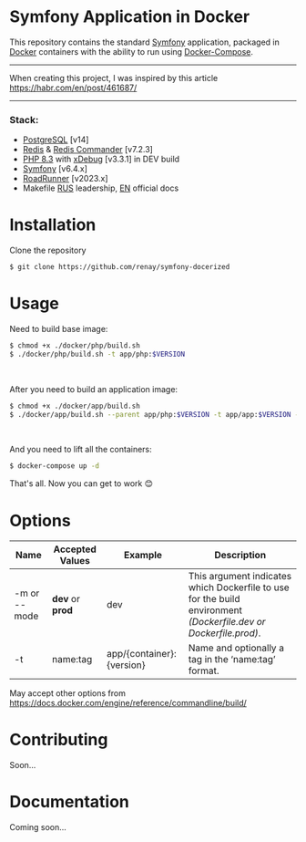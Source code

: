 Symfony Application in Docker
=====================

This repository contains the standard [Symfony](https://symfony.com) application, packaged in [Docker](https://docs.docker.com/) containers with the ability to run using [Docker-Compose](https://docs.docker.com/compose/).

***

When creating this project, I was inspired by this article <https://habr.com/en/post/461687/>

***

### Stack:
* [PostgreSQL](https://www.postgresql.org/) [v14]
* [Redis](https://redis.io/) & [Redis Commander](https://github.com/joeferner/redis-commander) [v7.2.3]
* [PHP 8.3](https://www.php.net/ChangeLog-8.php#PHP_8_3) with [xDebug](https://xdebug.org/announcements/2023-12-14) [v3.3.1] in DEV build
* [Symfony](https://symfony.com/doc/6.4/setup.html) [v6.4.x]
* [RoadRunner](https://github.com/spiral/roadrunner) [v2023.x]
* Makefile [RUS](https://blog.hook.sh/nix/makefile-full-doc/) leadership, [EN](https://www.gnu.org/software/make/manual/make.html) official docs

# Installation

Clone the repository
<br/>

```bash
$ git clone https://github.com/renay/symfony-docerized
```

# Usage

Need to build base image:
```bash
$ chmod +x ./docker/php/build.sh
$ ./docker/php/build.sh -t app/php:$VERSION
```
<br/>

After you need to build an application image:
```bash
$ chmod +x ./docker/app/build.sh
$ ./docker/app/build.sh --parent app/php:$VERSION -t app/app:$VERSION -m [--mode] 'dev' 
```
<br/>

And you need to lift all the containers:
```bash
$ docker-compose up -d
```
That's all. Now you can get to work :blush:

# Options
Name            | Accepted Values         | Example                   | Description
----------------|-------------------------|---------------------------|----------------------
-m or --mode     | __dev__ or __prod__     | dev                       | This argument indicates which Dockerfile to use for the build environment _(Dockerfile.dev or Dockerfile.prod)_.
-t              | name:tag                | app/{container}:{version} | Name and optionally a tag in the ‘name:tag’ format.

May accept other options from https://docs.docker.com/engine/reference/commandline/build/

# Contributing
Soon...

# Documentation
Coming soon...
